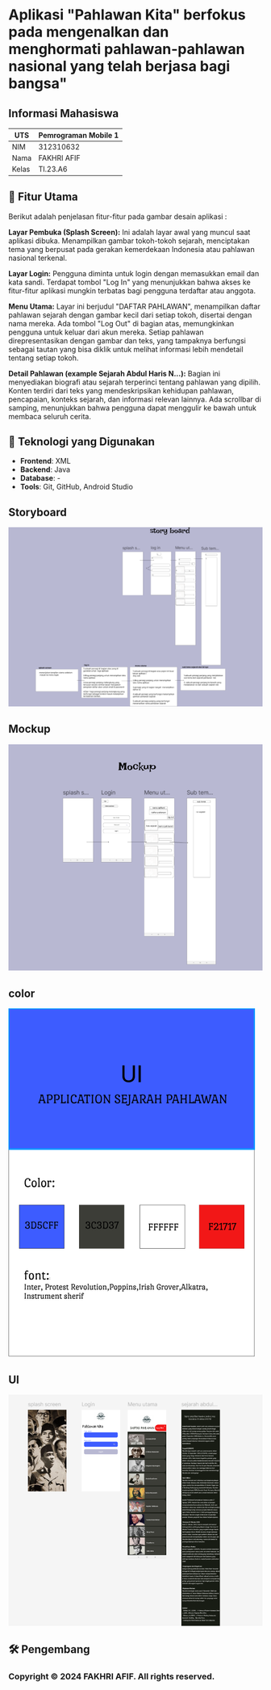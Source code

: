 # Aplikasi "Pahlawan Kita"  berfokus pada mengenalkan dan menghormati pahlawan-pahlawan nasional yang telah berjasa bagi bangsa"
## Informasi Mahasiswa
| UTS  |  Pemrograman Mobile 1  
|-------|---------
| NIM   | 312310632
| Nama  | FAKHRI AFIF
| Kelas | TI.23.A6



## 🎯 Fitur Utama
Berikut adalah penjelasan fitur-fitur pada gambar desain aplikasi :

**Layar Pembuka (Splash Screen):**
Ini adalah layar awal yang muncul saat aplikasi dibuka. Menampilkan gambar tokoh-tokoh sejarah, menciptakan tema yang berpusat pada gerakan kemerdekaan Indonesia atau pahlawan nasional terkenal.

**Layar Login:**
Pengguna diminta untuk login dengan memasukkan email dan kata sandi.
Terdapat tombol "Log In" yang menunjukkan bahwa akses ke fitur-fitur aplikasi mungkin terbatas bagi pengguna terdaftar atau anggota.

**Menu Utama:**
Layar ini berjudul "DAFTAR PAHLAWAN", menampilkan daftar pahlawan sejarah dengan gambar kecil dari setiap tokoh, disertai dengan nama mereka.
Ada tombol "Log Out" di bagian atas, memungkinkan pengguna untuk keluar dari akun mereka.
Setiap pahlawan direpresentasikan dengan gambar dan teks, yang tampaknya berfungsi sebagai tautan yang bisa diklik untuk melihat informasi lebih mendetail tentang setiap tokoh.

**Detail Pahlawan (example Sejarah Abdul Haris N...):**
Bagian ini menyediakan biografi atau sejarah terperinci tentang pahlawan yang dipilih.
Konten terdiri dari teks yang mendeskripsikan kehidupan pahlawan, pencapaian, konteks sejarah, dan informasi relevan lainnya.
Ada scrollbar di samping, menunjukkan bahwa pengguna dapat menggulir ke bawah untuk membaca seluruh cerita.

## 🚀 Teknologi yang Digunakan

- **Frontend**: XML
- **Backend**: Java
- **Database**: -
- **Tools**: Git, GitHub, Android Studio

## Storyboard
  ![image](ss/storyboard.png)

  ## Mockup
 ![image](ss/mockup.png)

## color
 ![image](ss/color.png)


  ## UI
   ![image](ss/ui.png)

## 🛠 Pengembang

### Copyright © 2024 FAKHRI AFIF. All rights reserved.
